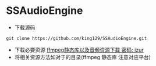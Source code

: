 # SSAudioEngine

* 下载源码

```shell
git clone https://github.com/king129/SSAudioEngine.git
```
* 下载必要资源 [ffmpeg静态库以及音频资源下载 密码: izur](http://pan.baidu.com/s/1kV5Qb3p)
* 将相关资源方法如对于的目录(ffmpeg 静态库 注意对应平台)

